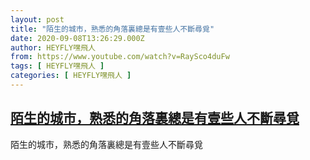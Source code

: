 ```yaml
---
layout: post
title: "陌生的城市，熟悉的角落裏總是有壹些人不斷尋覓"
date: 2020-09-08T13:26:29.000Z
author: HEYFLY嘿飛人
from: https://www.youtube.com/watch?v=RaySco4duFw
tags: [ HEYFLY嘿飛人 ]
categories: [ HEYFLY嘿飛人 ]
---
```

<!--1599571589000-->
[陌生的城市，熟悉的角落裏總是有壹些人不斷尋覓](https://www.youtube.com/watch?v=RaySco4duFw)
------

<div>
陌生的城市，熟悉的角落裏總是有壹些人不斷尋覓
</div>
